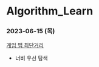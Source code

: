 # Algorithm_Learn
### 2023-06-15 (목)
[게임 맵 최단거리](https://school.programmers.co.kr/learn/courses/30/lessons/1844)
- 너비 우선 탐색
